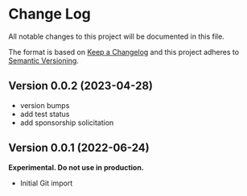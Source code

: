 # Change Log

All notable changes to this project will be documented in this file.

The format is based on [Keep a Changelog](http://keepachangelog.com/)
and this project adheres to [Semantic Versioning](http://semver.org/).

## Version 0.0.2 (2023-04-28)

- version bumps
- add test status
- add sponsorship solicitation

## Version 0.0.1 (2022-06-24)

**Experimental. Do not use in production.**

* Initial Git import
